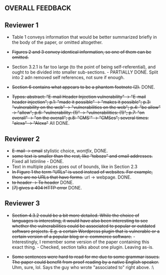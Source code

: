 OVERALL FEEDBACK
--

Reviewer 1
-

- Table 1 conveys information that would be better summarized briefly in the
body of the paper, or omitted altogether.

- ~~Figures 2 and 3 convey identical information, so one of them can be omitted.~~

- Section 3.2.1 is far too large (to the point of being self-referential), and
ought to be divided into smaller sub-sections. - PARTIALLY DONE. Split into 2 adn removed self references, not sure if enough.

- ~~Section 6 contains what appears to be a phantom footnote (2).~~ DONE.

- ~~Typos: abstract: "E-mail Header Injection vulnerability" -> "E-mail header
injection"; p.1: "made it possible" -> "makes it possible"; p.3: "vulnerability
on the web" -> "vulnerabilities on the web"; p.4: "be allow" -> "allow"; p.6:
"vulnerability: (1)" -> "vulnerabilities: (1)"; p.7: "on overall" -> "on the
overall"; p.8: "CMS'" -> "CMSes"; several times: "alexa" -> "Alexa"~~ All DONE.

Reviewer 2
-

- ~~E-mail -> email~~ stylistic choice, *wontfix*, DONE.
- ~~some text is smaller than the rest, like “tobozo” and email addresses.~~ Fixed all lstinline - DONE.
- Text in multiple places goes out of bounds, like in Section 2.3
- ~~In Figure 1 the term “URLs” is used instead of websites. For example,
there are no URLs that have forms.~~ url -> webpage. DONE.
- ~~to header -> To header~~ DONE.
- ~~[7] gives a 404 HTTP error~~ DONE.

Reviewer 3
-

- ~~Section 4.3.2 could be a bit more detailed. While the choice of languages is
interesting, it would have also been interesting to see whether the
vulnerabilities could be associated to popular or outdated software projects.
E.g. a certain Wordpress plugin that is vulnerable or a certain version of a
popular blog or e-commerce software.~~ - Interestingly, I remember some version of the paper containing this exact thing. - Checked, section talks about one plugin. Leaving as-is.

- ~~Some sentences were hard to read for me due to some grammar issues. The paper
could benefit from proof reading by a native English speaker.~~ Uhm, sure, lol. Says the guy who wrote "associated to" right above. :\